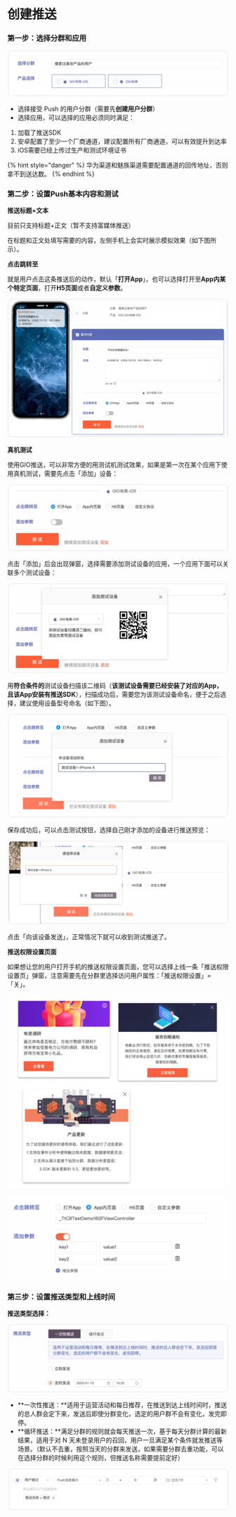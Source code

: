 # 创建推送

### 第一步：选择分群和应用

![](../../.gitbook/assets/push-fen-qun.png)

* 选择接受 Push 的用户分群（需要先**创建用户分群**）
* 选择应用，可以选择的应用必须同时满足：

1. 加载了推送SDK
2. 安卓配置了至少一个厂商通道，建议配置所有厂商通道，可以有效提升到达率
3. iOS需要已经上传过生产和测试环境证书

{% hint style="danger" %}
华为渠道和魅族渠道需要配置通道的回传地址，否则拿不到送达数。
{% endhint %}

### 第二步：设置Push基本内容和测试

**推送标题+文本**

目前只支持标题+正文（暂不支持富媒体推送）

在标题和正文处填写需要的内容，左侧手机上会实时展示模拟效果（如下图所示）。

**点击跳转至**

就是用户点击这条推送后的动作，默认「**打开App**」，也可以选择打开至**App内某个特定页面**，打开**H5页面**或者**自定义参数**。

![](../../.gitbook/assets/push-xiao-xi.png)

**真机测试**

使用GIO推送，可以非常方便的用测试机测试效果，如果是第一次在某个应用下使用真机测试，需要先点击「添加」设备：

![](../../.gitbook/assets/zhen-ji-ce-shi.png)

点击「添加」后会出现弹窗，选择需要添加测试设备的应用，一个应用下面可以关联多个测试设备：

![](../../.gitbook/assets/tian-jia-ji-qi.png)

用**符合条件的**测试设备扫描该二维码（**该测试设备需要已经安装了对应的App，且该App安装有推送SDK**），扫描成功后，需要您为该测试设备命名，便于之后选择，建议使用设备型号命名（如下图）。

![](../../.gitbook/assets/bao-cun-ji-qi.png)

保存成功后，可以点击测试按钮，选择自己刚才添加的设备进行推送预览：

![](../../.gitbook/assets/fa-song-xiao-xi.png)

点击「向该设备发送」，正常情况下就可以收到测试推送了。

**推送权限设置页面**

如果想让您的用户打开手机的推送权限设置页面，您可以选择上线一条「推送权限设置页」弹窗，注意需要先在分群里选择访问用户属性：「推送权限设置」=「关」。

![](../../.gitbook/assets/image%20%2880%29.png)

![](../../.gitbook/assets/image%20%28177%29.png)

### 第三步：设置推送类型和上线时间

**推送类型选择：**

![](../../.gitbook/assets/tui-song-lei-xing.png)

* **一次性推送：**适用于运营活动和每日推荐，在推送到达上线时间时，推送的总人群会定下来，发送后即使分群变化，选定的用户群不会有变化，发完即停。
* **循环推送：**满足分群的规则就会每天推送一次，基于每天分群计算的最新结果，适用于对 N 天未登录用户的召回，用户一旦满足某个条件就发推送等场景。（默认不去重，按照当天的分群来发送，如果需要分群去重功能，可以在选择分群的时候利用这个规则，但推送名称需要提前定好）

![](../../.gitbook/assets/fen-qun.png)


